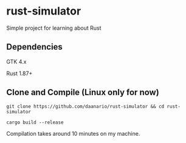 # rust-simulator
Simple project for learning about Rust

## Dependencies
GTK 4.x

Rust 1.87+

## Clone and Compile (Linux only for now)
```
git clone https://github.com/daanario/rust-simulator && cd rust-simulator
```
```
cargo build --release
```

Compilation takes around 10 minutes on my machine.
